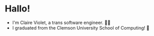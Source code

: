 # Hallo!
- I'm Claire Violet, a trans software engineer. 🏳️‍⚧️ 
- I graduated from the Clemson University School of Computing! 🐯 
